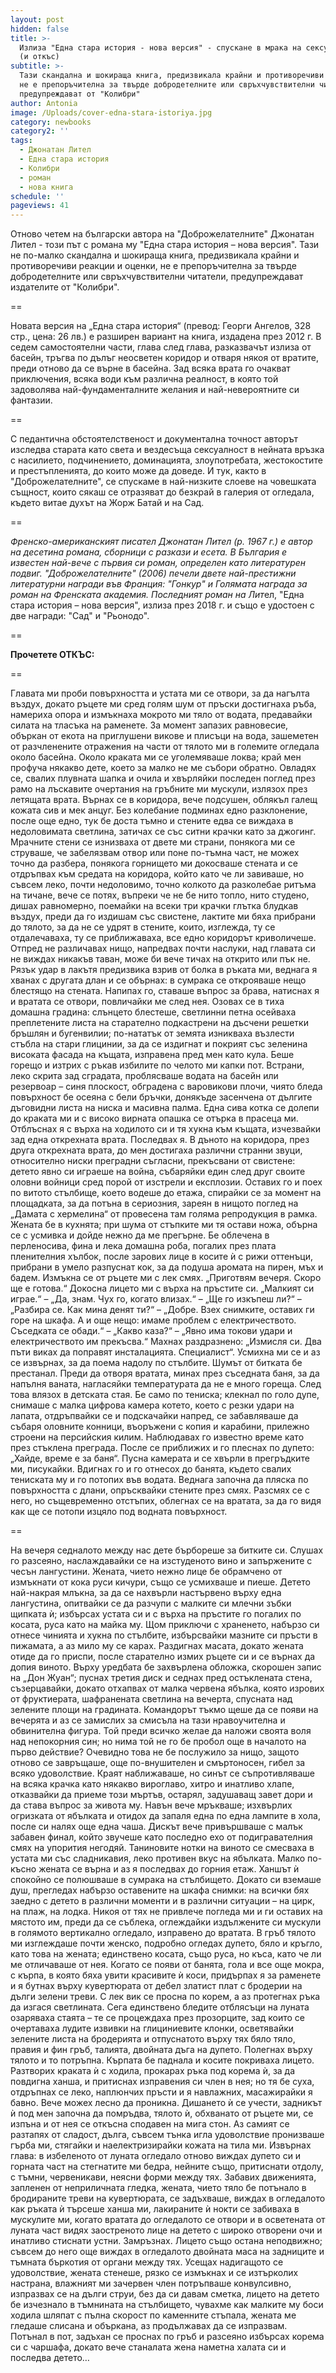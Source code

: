 ```yaml
---
layout: post
hidden: false
title: >-
  Излиза "Една стара история - нова версия" - спускане в мрака на сексуалността
  (и откъс)
subtitle: >-
  Тази скандална и шокираща книга, предизвикала крайни и противоречиви реакции,
  не е препоръчителна за твърде добродетелните или свръхчувствителни читатели,
  предупреждават от "Колибри"
author: Antonia
image: /Uploads/cover-edna-stara-istoriya.jpg
category: newbooks
category2: ''
tags:
  - Джонатан Лител
  - Една стара история
  - Колибри
  - роман
  - нова книга
schedule: ''
pageviews: 41
---
```

Отново четем на български автора на "Доброжелателните" Джонатан Лител - този път с романа му "Една стара история – нова версия". Тази не по-малко скандална и шокираща книга, предизвикала крайни и противоречиви реакции и оценки, не е препоръчителна за твърде добродетелните или свръхчувствителни читатели, предупреждават издателите от "Колибри". 

\==

Новата версия на „Една стара история“ (превод: Георги Ангелов, 328 стр., цена: 26 лв.) е разширен вариант на книга, издадена през 2012 г. В седем самостоятелни части, глава след глава, разказвачът излиза от басейн, тръгва по дълъг неосветен коридор и отваря някоя от вратите, преди отново да се върне в басейна. Зад всяка врата го очакват приключения, всяка води към различна реалност, в която той задоволява най-фундаменталните желания и най-невероятните си фантазии. 

\==

С педантична обстоятелственост и документална точност авторът изследва старата като света и вездесъща сексуалност в нейната връзка с насилието, подчинението, доминацията, злоупотребата, жестокостите и престъпленията, до които може да доведе. И тук, както в "Доброжелателните", се спускаме в най-низките слоеве на човешката същност, които сякаш се отразяват до безкрай в галерия от огледала, където витае духът на Жорж Батай и на Сад.

\==

*Френско-американският писател Джонатан Лител (р. 1967 г.) е автор на десетина романа, сборници с разкази и есета. В България е известен най-вече с първия си роман, определен като литературен подвиг. "Доброжелателните" (2006) печели двете най-престижни литературни награди във Франция: "Гонкур" и Голямата награда за роман на Френската академия. Последният роман на Лит*ел, "Една стара история – нова версия", излиза през 2018 г. и също е удостоен с две награди: "Сад" и "Рьонодо".

\==

**Прочетете ОТКЪС:**

\==

Главата ми проби повърхността и устата ми се отвори, за да нагълта въздух, докато ръцете ми сред голям шум от пръски достигнаха ръба, намериха опора и измъкнаха мокрото ми тяло от водата, предавайки силата на тласъка на раменете. За момент запазих равновесие, объркан от екота на приглушени викове и плисъци на вода, зашеметен от разчленените отражения на части от тялото ми в големите огледала около басейна. Около краката ми се уголемяваше локва; край мен профуча някакво дете, което за малко не ме събори обратно. Овладях се, свалих плувната шапка и очила и хвърляйки последен поглед през рамо на лъскавите очертания на гръбните ми мускули, излязох през летящата врата. Върнах се в коридора, вече подсушен, облякъл галещ кожата сив и мек анцуг. Без колебание подминах едно разклонение, после още едно, тук бе доста тъмно и стените едва се виждаха в недоловимата светлина, затичах се със ситни крачки като за джогинг. Мрачните стени се изнизваха от двете ми страни, понякога ми се струваше, че забелязвам отвор или поне по-тъмна част, не можех точно да разбера, понякога горнището ми докосваше стената и се отдръпвах към средата на коридора, който като че ли завиваше, но съвсем леко, почти недоловимо, точно колкото да разколебае ритъма на тичане, вече се потях, въпреки че не бе нито топло, нито студено, дишах равномерно, поемайки на всеки три крачки глътка блудкав въздух, преди да го издишам със свистене, лактите ми бяха прибрани до тялото, за да не се удрят в стените, които, изглежда, ту се отдалечаваха, ту се приближаваха, все едно коридорът криволичеше. Отпред не различавах нищо, напредвах почти наслуки, над главата си не виждах никакъв таван, може би вече тичах на открито или пък не. Рязък удар в лакътя предизвика взрив от болка в ръката ми, веднага я хванах с другата длан и се обърнах: в сумрака се открояваше нещо блестящо на стената. Напипах го, ставаше въпрос за брава, натиснах я и вратата се отвори, повличайки ме след нея. Озовах се в тиха домашна градина: слънцето блестеше, светлинни петна осейваха преплетените листа на старателно подкастрени на дъсчени решетки бръшлян и бугенвилии; по-нататък от земята изникваха възлести стъбла на стари глицинии, за да се издигнат и покрият със зеленина високата фасада на къщата, изправена пред мен като кула. Беше горещо и изтрих с ръкав избилите по челото ми капки пот. Встрани, леко скрита зад сградата, проблясваше водата на басейн или резервоар – синя плоскост, обградена с варовикови плочи, чиято бледа повърхност бе осеяна с бели бръчки, донякъде засенчена от дългите дъговидни листа на ниска и масивна палма. Една сива котка се долепи до краката ми и с високо вирната опашка се отърка в прасеца ми. Отблъснах я с върха на ходилото си и тя хукна към къщата, изчезвайки зад една открехната врата. Последвах я. В дъното на коридора, през друга открехната врата, до мен достигаха различни странни звуци, относително ниски преградни съгласни, прекъсвани от свистене: детето явно си играеше на война, събаряйки един след друг своите оловни войници сред порой от изстрели и експлозии. Оставих го и поех по витото стълбище, което водеше до етажа, спирайки се за момент на площадката, за да потъна в сериозния, зареян в нищото поглед на „Дамата с хермелина“ от провесена там голяма репродукция в рамка. Жената бе в кухнята; при шума от стъпките ми тя остави ножа, обърна се с усмивка и дойде нежно да ме прегърне. Бе облечена в перленосива, фина и лека домашна роба, погалих през плата пленителния хълбок, после зарових лице в косите ѝ с рижи оттенъци, прибрани в умело разпуснат кок, за да подуша аромата на пирен, мъх и бадем. Измъкна се от ръцете ми с лек смях. „Приготвям вечеря. Скоро ще е готова.“ Докосна лицето ми с върха на пръстите си. „Малкият си играе.“ – „Да, знам. Чух го, когато влизах.“ – „Ще го изкъпеш ли?“ – „Разбира се. Как мина денят ти?“ – „Добре. Взех снимките, оставих ги горе на шкафа. А и още нещо: имаме проблем с електричеството. Съседката се обади.“  – „Какво каза?“  – „Явно има токови удари и електричеството им прекъсва.“ Махнах раздразнено: „Измисля си. Два пъти виках да поправят инсталацията. Специалист“. Усмихна ми се и аз се извърнах, за да поема надолу по стълбите. Шумът от битката бе престанал. Преди да отворя вратата, минах през съседната баня, за да напълня ваната, нагласяйки температурата да не е много гореща. След това влязох в детската стая. Бе само по тениска; клекнал по голо дупе, снимаше с малка цифрова камера котето, което с резки удари на лапата, отдръпвайки се и подскачайки напред, се забавляваше да събаря оловните конници, въоръжени с копия и карабини, прилежно строени на персийския килим. Наблюдавах го известно време като през стъклена преграда. После се приближих и го плеснах по дупето: „Хайде, време е за баня“. Пусна камерата и се хвърли в прегръдките ми, писукайки. Вдигнах го и го отнесох до банята, където свалих тениската му и го потопих във водата. Веднага започна да пляска по повърхността с длани, опръсквайки стените през смях. Разсмях се с него, но същевременно отстъпих, облегнах се на вратата, за да го видя как ще се потопи изцяло под водната повърхност.

\==

На вечеря седналото между нас дете бърбореше за битките си. Слушах го разсеяно, наслаждавайки се на изстуденото вино и запържените с чесън лангустини. Жената, чието нежно лице бе обрамчено от измъкнати от кока руси кичури, също се усмихваше и пиеше. Детето най-накрая млъкна, за да се нахвърли настървено върху една лангустина, опитвайки се да разчупи с малките си млечни зъбки щипката ѝ; избърсах устата си и с върха на пръстите го погалих по косата, руса като на майка му. Щом приключи с храненето, набързо си отнесе чинията и хукна по стълбите, избърсвайки мазните си пръсти в пижамата, а аз мило му се карах. Раздигнах масата, докато жената отиде да го приспи, после старателно измих ръцете си и се върнах да допия виното. Върху уредбата бе захвърлена обложка, скорошен запис на „Дон Жуан“; пуснах третия диск и седнах пред остъклената стена, съзерцавайки, докато отхапвах от малка червена ябълка, която изрових от фруктиерата, шафранената светлина на вечерта, спусната над зелените площи на градината. Командорът тъкмо щеше да се появи на вечерята и аз се замислих за смисъла на тази нравоучителна и обвинителна фигура. Той преди всичко желае да наложи своята воля над непокорния син; но нима той не го бе пробол още в началото на първо действие? Очевидно това не бе послужило за нищо, защото отново се завръщаше, още по-внушителен и смъртоносен, гибел за всяко удоволствие. Краят наближаваше, но синът се съпротивляваше на всяка крачка като някакво вироглаво, хитро и инатливо хлапе, отказвайки да приеме този мъртъв, остарял, задушаващ завет дори и да става въпрос за живота му. Навън вече мръкваше; изхвърлих огризката от ябълката и отидох да запаля една по една лампите в хола, после си налях още една чаша. Дискът вече привършваше с малък забавен финал, който звучеше като последно ехо от подигравателния смях на упорития негодяй. Таниновите нотки на виното се смесваха в устата ми със сладникавия, леко противен вкус на ябълката. Малко по-късно жената се върна и аз я последвах до горния етаж. Ханшът ѝ спокойно се полюшваше в сумрака на стълбището. Докато си вземаше душ, прегледах набързо оставените на шкафа снимки: на всички бях заедно с детето в различни моменти и в различни ситуации – на цирк, на плаж, на лодка. Никоя от тях не привлече погледа ми и ги оставих на мястото им, преди да се съблека, оглеждайки издължените си мускули в голямото вертикално огледало, изправено до вратата. В гръб тялото ми изглеждаше почти женско, подробно огледах дупето, бяло и кръгло, като това на жената; единствено косата, също руса, но къса, като че ли ме отличаваше от нея. Когато се появи от банята, гола и все още мокра, с кърпа, в която бяха увити красивите ѝ коси, придърпах я за раменете и я бутнах върху кувертюрата от дебел златист плат с бродерии на дълги зелени треви. С лек вик се просна по корем, а аз протегнах ръка да изгася светлината. Сега единствено бледите отблясъци на луната озаряваха стаята – те се процеждаха през прозорците, зад които се очертаваха лудите извивки на глициниевите клонки, осветявайки зелените листа на бродерията и отпуснатото върху тях бяло тяло, правия и фин гръб, талията, двойната дъга на дупето. Полегнах върху тялото и то потръпна. Кърпата бе паднала и косите покриваха лицето. Разтворих краката ѝ с ходила, прокарах ръка под корема ѝ, за да повдигна ханша, и притиснах изправения си член в нея; но тя бе суха, отдръпнах се леко, наплюнчих пръсти и я навлажних, масажирайки я бавно. Вече можех лесно да проникна. Дишането ѝ се учести, задникът ѝ под мен започна да помръдва, тялото ѝ, обхванато от ръцете ми, се изпъна и от нея се откъсна сподавен на мига стон. Аз самият се разтапях от сладост, дълга, съвсем тънка игла удоволствие пронизваше гърба ми, стягайки и наелектризирайки кожата на тила ми. Извърнах глава: в избеленото от луната огледало отново виждах дупето си и горната част на стегнатите ми бедра, нейните също, притиснати отдолу, с тъмни, червеникави, неясни форми между тях. Забавих движенията, запленен от неприличната гледка, жената, чието тяло бе потънало в бродираните треви на кувертюрата, се задъхваше, виждах в огледалото как ръката ѝ търсеше ханша ми, лакираните ѝ нокти се забиваха в мускулите ми, когато вратата до огледалото се отвори и в осветената от луната част видях заостреното лице на детето с широко отворени очи и инатливо стиснати устни. Замръзнах. Лицето също остана неподвижно; съвсем до него още виждах в огледалото двойната маса на задниците и тъмната бъркотия от органи между тях. Усещах надигащото се удоволствие, жената стенеше, рязко се измъкнах и се изтърколих настрана, влажният ми зачервен член потръпваше конвулсивно, изпразвах се на дълги струи, без да си давам сметка, лицето на детето бе изчезнало в тъмнината на стълбището, чувахме как малките му боси ходила шляпат с пълна скорост по каменните стъпала, жената ме гледаше слисана и объркана, аз продължавах да се изпразвам. Потънал в пот, задъхан се проснах по гръб и разсеяно избърсах корема си с чаршафа, докато вече станалата жена наметна халата си и последва детето…